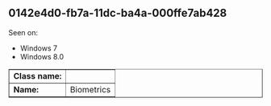 ## 0142e4d0-fb7a-11dc-ba4a-000ffe7ab428

Seen on:
* Windows 7
* Windows 8.0

<table border="1" class="docutils">
  <tbody>
    <tr>
      <td><b>Class name:</b></td>
      <td>&nbsp;</td>
    </tr>
    <tr>
      <td><b>Name:</b></td>
      <td>Biometrics</td>
    </tr>
  </tbody>
</table>

